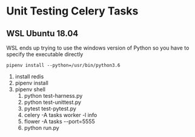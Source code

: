 # Unit Testing Celery Tasks

## WSL Ubuntu 18.04

WSL ends up trying to use the windows version of Python so you have to specify the executable directly

`pipenv install --python=/usr/bin/python3.6`

1. install redis
1. pipenv install
1. pipenv shell
    1. python test-harness.py
    1. python test-unittest.py
    1. pytest test-pytest.py
    1. celery -A tasks worker -l info
    1. flower -A tasks --port=5555
    1. python run.py


